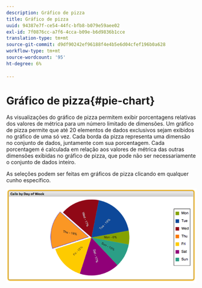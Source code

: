 ```yaml
---
description: Gráfico de pizza
title: Gráfico de pizza
uuid: 94387e7f-ce54-44fc-bfb8-b079e59aee02
exl-id: 7f0876cc-a7f6-4cca-b09e-b6d9836b1cce
translation-type: tm+mt
source-git-commit: d9df90242ef96188f4e4b5e6d04cfef196b0a628
workflow-type: tm+mt
source-wordcount: '95'
ht-degree: 6%

---
```


# Gráfico de pizza{#pie-chart}

As visualizações do gráfico de pizza permitem exibir porcentagens relativas dos valores de métrica para um número limitado de dimensões. Um gráfico de pizza permite que até 20 elementos de dados exclusivos sejam exibidos no gráfico de uma só vez. Cada borda da pizza representa uma dimensão no conjunto de dados, juntamente com sua porcentagem. Cada porcentagem é calculada em relação aos valores de métrica das outras dimensões exibidas no gráfico de pizza, que pode não ser necessariamente o conjunto de dados inteiro.

As seleções podem ser feitas em gráficos de pizza clicando em qualquer cunho específico.

![](assets/pie_chart.png)
